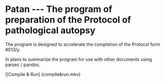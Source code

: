 # Patan --- The program of preparation of the Protocol of pathological autopsy

The program is designed to accelerate the completion of the Protocol form #013/y.

In plans to summarize the program for use with other documents using parsec / pandoc.

![Compile & Run] (compile&run.mkv)
